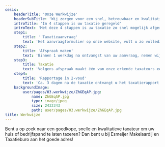 ```yaml
---
cesis:
    headerTitle: 'Onze Werkwijze'
    headerSubTitle: 'Wij zorgen voor een snel, betrouwbaar en kwalitatief taxatierapport'
    introTitle: 'In 4 stappen is uw taxatie geregeld'
    introText: 'Met deze 4 stappen is uw taxatie zo snel mogelijk afgerond, en heeft u een kwalitatief taxatierapport.'
    step1:
        title: ' Taxatieaanvraag'
        text: 'Het aanvraagformulier op onze website, vult u zo volledig mogelijk in. Als het object binnen ''onze'' postcodegebieden valt, gaan wij verder met stap 2. Zo niet dan schakelen wij een collega in die tegen dezelfde voorwaarden verder gaat met stap2.'
    step2:
        title: 'Afspraak maken'
        text: 'Binnen 1 werkdag na ontvangst van uw aanvraag, nemen wij telefonisch contact met U op voor het maken van een afspraak. Na het maken van de afspraak kunt u de opdracht niet meer kosteloos annuleren.'
    step3:
        title: Taxatie
        text: 'Volgens afspraak maakt één van onze erkende taxateurs een taxatie van het afgesproken object.'
    step4:
        title: 'Rapportage in 2-voud'
        text: 'Ca. 3 dagen na de taxatie ontvangt u het taxatierapport schriftelijk in tweevoud.'
    backgroundImage:
        user/pages/03.werkwijze/ZhGEqAP.jpg:
            name: ZhGEqAP.jpg
            type: image/jpeg
            size: 2432343
            path: user/pages/03.werkwijze/ZhGEqAP.jpg
title: Werkwijze
---
```


Bent u op zoek naar een goedkope, snelle en kwalitatieve taxateur om uw huis of bedrijfspand te laten taxeren? Dan bent u bij Esmeijer Makelaardij en Taxatieburo aan het goede adres!